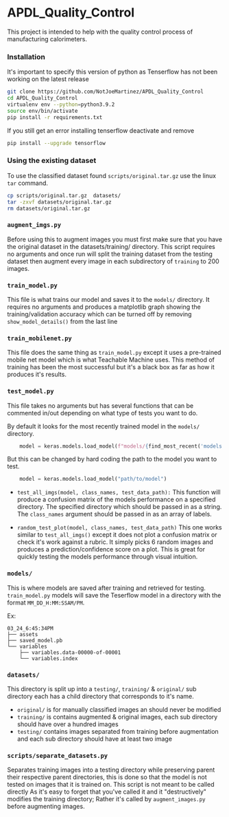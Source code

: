 # APDL_Quality_Control
This project is intended to help with the quality control process of manufacturing calorimeters. 

### Installation 
It's important to specify this version of python as Tenserflow has not been working on the latest release 
```bash
git clone https://github.com/NotJoeMartinez/APDL_Quality_Control
cd APDL_Quality_Control 
virtualenv env --python=python3.9.2
source env/bin/activate 
pip install -r requirements.txt
```

If you still get an error installing tenserflow deactivate and remove
```bash
pip install --upgrade tensorflow
```


### Using the existing dataset
To use the classified dataset found `scripts/original.tar.gz`  use the linux `tar` command.
```bash
cp scripts/original.tar.gz  datasets/
tar -zxvf datasets/original.tar.gz
rm datasets/original.tar.gz
```

### `augment_imgs.py`
Before using this to augment images you must first make sure that you have the original dataset in the 
datasets/training/ directory. This script requires no arguments and once run will split the training 
dataset from the testing dataset then augment every image in each subdirectory of `training` to 200
images. 

### `train_model.py`
This file is what trains our model and saves it to the `models/` directory. It requires no
arguments and produces a matplotlib graph showing the training/validation accuracy which can 
be turned off by removing `show_model_details()` from the last line

### `train_mobilenet.py`
This file does the same thing as `train_model.py` except it uses a pre-trained mobile net model
which is what Teachable Machine uses. This method of training has been the most successful but it's 
a black box as far as how it produces it's results. 

### `test_model.py` 
This file takes no arguments but has several functions that can be commented in/out depending on what type of tests you want to do.

By default it looks for the most recently trained model in the `models/` directory.
```python 
    model = keras.models.load_model(f"models/{find_most_recent('models')}")
```
But this can be changed by hard coding the path to the model you want to test.
```python
    model = keras.models.load_model("path/to/model")
```
- `test_all_imgs(model, class_names, test_data_path):`
This function will produce a confusion matrix of the models performance on a specified directory. 
The specified directory which should be passed in as a string. The `class_names` argument 
should be passed in as an array of labels. 

- `random_test_plot(model, class_names, test_data_path)`
This one works similar to `test_all_imgs()`  except it does not plot a confusion matrix or check it's work 
against a rubric. It simply picks 6 random images and produces a prediction/confidence score on a plot. 
This is great for quickly testing the models performance through visual intuition. 


### `models/`
This is where models are saved after training and retrieved for testing.
`train_model.py` models will save the Teserflow model in a directory with the
format `MM_DD_H:MM:SSAM/PM`. 

Ex:
```text
03_24_6:45:34PM
├── assets
├── saved_model.pb
└── variables
    ├── variables.data-00000-of-00001
    └── variables.index
```


### `datasets/` 
This directory is split up into a `testing/`, `training/` & `original/` sub directory
each has a child directory that corresponds to it's name. 
- `original/` is for manually classified images an should never be modified 
- `training/` is contains augmented & original images, each sub directory should have over a hundred images
- `testing/` contains images separated from training before augmentation and each sub directory should have at least two image


### `scripts/separate_datasets.py`
Separates training images into a testing directory while preserving 
parent their respective parent directories, this is done so that the model is not
tested on images that it is trained on. This script is not meant to be called directly
As it's easy to forget that you've called it and it "destructively" modifies the
training directory; Rather it's called by `augment_images.py` before augmenting images. 







